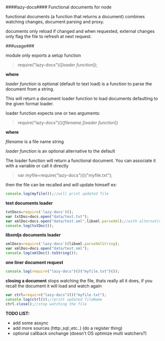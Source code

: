 ####lazy-docs####
Functional documents for node

functional documents (a function that returns a document) combines watching changes, document parsing and proxy.

documents only reload if changed and when requested, external changes only flag the file to refresh at next request.

###usage###

module only exports a setup function

>require("lazy-docs")([*loader function*]);

**where**

*loader function* is optional (default to text load) is a function to parse the document from a string.

This will return a document loader function to load documents defaulting to the given format loader.

loader function expects one or two arguments:

>require("lazy-docs")()(*filename*,[*loader function*])

**where**

*filename* is a file name string

*loader function* is an optional alternative to the default

The loader function will return a functional document.
You can associate it with a variable or call it directly

>var myfile=require("lazy-docs")()("myfile.txt");

then the file can be recalled and will update himself
ex:
```javascript
console.log(myfile());//will print updated file
```
**text documents loader**
```javascript
txtDocs=require('lazy-docs')();
var txtDoc=docs.open("data/test.txt");
var xmlDoc=docs.open("data/test.xml",libxml.parseXml);//with alternative format
console.log(txtDoc());
```
**libxmljs documents loader**
```javascript
xmlDocs=require('lazy-docs')(libxml.parseXmlString);
var xmlDoc=docs.open("data/test.xml");
console.log(xmlDoc().toString());
```
**one liner document request**
```javascript
console.log(require("lazy-docs")()("myfile.txt")());
```
**closing a document**
stops watching the file, thats really all it does, if you recall the document it will load and watch again
```javascript
var ctrl=require("lazy-docs")()("myfile.txt");
console.log(ctrl());//print updated fileName
ctrl.close();//stop watching the file
```
**TODO LIST:**

- add some assync
- add more sources (http:,sql:,etc..) (do a register thing)
- optional callback onchange (doesn't OS optimize multi watchers?)
